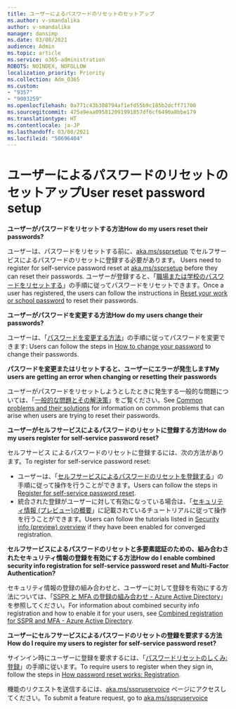 ```yaml
---
title: ユーザーによるパスワードのリセットのセットアップ
ms.author: v-smandalika
author: v-smandalika
manager: dansimp
ms.date: 03/08/2021
audience: Admin
ms.topic: article
ms.service: o365-administration
ROBOTS: NOINDEX, NOFOLLOW
localization_priority: Priority
ms.collection: Adm_O365
ms.custom:
- "9357"
- "9003259"
ms.openlocfilehash: 0a771c43b308794af1efd55b9c185b2dcff71700
ms.sourcegitcommit: 475a9eaa095812091991857df6cf6490a8bbe179
ms.translationtype: HT
ms.contentlocale: ja-JP
ms.lasthandoff: 03/08/2021
ms.locfileid: "50696404"
---
```

# <a name="user-reset-password-setup"></a><span data-ttu-id="f1b20-102">ユーザーによるパスワードのリセットのセットアップ</span><span class="sxs-lookup"><span data-stu-id="f1b20-102">User reset password setup</span></span>

<span data-ttu-id="f1b20-103">**ユーザーがパスワードをリセットする方法**</span><span class="sxs-lookup"><span data-stu-id="f1b20-103">**How do my users reset their passwords?**</span></span>

<span data-ttu-id="f1b20-104">ユーザーは、パスワードをリセットする前に、[aka.ms/ssprsetup](https://mysignins.microsoft.com/security-info) でセルフサービスによるパスワードのリセットに登録する必要があります。 </span><span class="sxs-lookup"><span data-stu-id="f1b20-104">Users need to register for self-service password reset at [aka.ms/ssprsetup](https://mysignins.microsoft.com/security-info) before they can reset their passwords.</span></span> <span data-ttu-id="f1b20-105">ユーザーが登録すると、「[職場または学校のパスワードをリセットする](https://docs.microsoft.com/azure/active-directory/user-help/active-directory-passwords-update-your-own-password)」の手順に従ってパスワードをリセットできます。</span><span class="sxs-lookup"><span data-stu-id="f1b20-105">Once a user has registered, the users can follow the instructions in [Reset your work or school password](https://docs.microsoft.com/azure/active-directory/user-help/active-directory-passwords-update-your-own-password) to reset their passwords.</span></span>

<span data-ttu-id="f1b20-106">**ユーザーがパスワードを変更する方法**</span><span class="sxs-lookup"><span data-stu-id="f1b20-106">**How do my users change their passwords?**</span></span>

<span data-ttu-id="f1b20-107">ユーザーは、「[パスワードを変更する方法](https://docs.microsoft.com/azure/active-directory/user-help/active-directory-passwords-update-your-own-password)」の手順に従ってパスワードを変更できます: </span><span class="sxs-lookup"><span data-stu-id="f1b20-107">Users can follow the steps in [How to change your password](https://docs.microsoft.com/azure/active-directory/user-help/active-directory-passwords-update-your-own-password) to change their passwords.</span></span>

<span data-ttu-id="f1b20-108">**パスワードを変更またはリセットすると、ユーザーにエラーが発生します**</span><span class="sxs-lookup"><span data-stu-id="f1b20-108">**My users are getting an error when changing or resetting their passwords**</span></span>

<span data-ttu-id="f1b20-109">ユーザーがパスワードをリセットしようとしたときに発生する一般的な問題については、「[一般的な問題とその解決策](https://docs.microsoft.com/azure/active-directory/user-help/active-directory-passwords-update-your-own-password)」をご覧ください。</span><span class="sxs-lookup"><span data-stu-id="f1b20-109">See [Common problems and their solutions](https://docs.microsoft.com/azure/active-directory/user-help/active-directory-passwords-update-your-own-password) for information on common problems that can arise when users are trying to reset their passwords.</span></span>

<span data-ttu-id="f1b20-110">**ユーザーがセルフサービスによるパスワードのリセットに登録する方法**</span><span class="sxs-lookup"><span data-stu-id="f1b20-110">**How do my users register for self-service password reset?**</span></span>

<span data-ttu-id="f1b20-111">セルフサービス によるパスワードのリセットに登録するには、次の方法があります。</span><span class="sxs-lookup"><span data-stu-id="f1b20-111">To register for self-service password reset:</span></span>

- <span data-ttu-id="f1b20-112">ユーザーは、「[セルフサービスによるパスワードのリセットを登録する](https://docs.microsoft.com/azure/active-directory/user-help/active-directory-passwords-reset-register)」の手順に従って操作を行うことができます。</span><span class="sxs-lookup"><span data-stu-id="f1b20-112">Users can follow the steps in [Register for self-service password reset](https://docs.microsoft.com/azure/active-directory/user-help/active-directory-passwords-reset-register).</span></span>
- <span data-ttu-id="f1b20-113">統合された登録がユーザーに対して有効になっている場合は、「[セキュリティ情報 (プレビュー)の概要](https://docs.microsoft.com/azure/active-directory/user-help/security-info-setup-signin)」に記載されているチュートリアルに従って操作を行うことができます。</span><span class="sxs-lookup"><span data-stu-id="f1b20-113">Users can follow the tutorials listed in [Security info (preview) overview](https://docs.microsoft.com/azure/active-directory/user-help/security-info-setup-signin) if they have been enabled for converged registration.</span></span>

<span data-ttu-id="f1b20-114">**セルフサービスによるパスワードのリセットと多要素認証のための、組み合わされたセキュリティ情報の登録を有効にする方法**</span><span class="sxs-lookup"><span data-stu-id="f1b20-114">**How do I enable combined security info registration for self-service password reset and Multi-Factor Authentication?**</span></span>

<span data-ttu-id="f1b20-115">セキュリティ情報の登録の組み合わせと、ユーザーに対して登録を有効にする方法については、「[SSPR と MFA の登録の組み合わせ - Azure Active Directory](https://docs.microsoft.com/azure/active-directory/authentication/concept-registration-mfa-sspr-combined)」を参照してください。</span><span class="sxs-lookup"><span data-stu-id="f1b20-115">For information about combined security info registration and how to enable it for your users, see [Combined registration for SSPR and MFA - Azure Active Directory](https://docs.microsoft.com/azure/active-directory/authentication/concept-registration-mfa-sspr-combined).</span></span>

<span data-ttu-id="f1b20-116">**ユーザーにセルフサービスによるパスワードのリセットの登録を要求する方法**</span><span class="sxs-lookup"><span data-stu-id="f1b20-116">**How do I require my users to register for self-service password reset?**</span></span>

<span data-ttu-id="f1b20-117">サインイン時にユーザーに登録を要求するには、「[パスワードリセットのしくみ: 登録](https://docs.microsoft.com/azure/active-directory/authentication/concept-sspr-howitworks)」の手順に従います。</span><span class="sxs-lookup"><span data-stu-id="f1b20-117">To require users to register when they sign in, follow the steps in [How password reset works: Registration](https://docs.microsoft.com/azure/active-directory/authentication/concept-sspr-howitworks).</span></span>

<span data-ttu-id="f1b20-118">機能のリクエストを送信するには、[aka.ms/sspruservoice](https://feedback.azure.com/forums/169401-azure-active-directory/category/166251-self-service-password-reset) ページにアクセスしてください。</span><span class="sxs-lookup"><span data-stu-id="f1b20-118">To submit a feature request, go to [aka.ms/sspruservoice](https://feedback.azure.com/forums/169401-azure-active-directory/category/166251-self-service-password-reset)</span></span>



 












